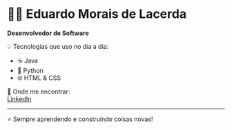 # 👨‍💻 Eduardo Morais de Lacerda

**Desenvolvedor de Software**

💡 Tecnologias que uso no dia a dia:  
- ☕ Java  
- 🐍 Python  
- 🌐 HTML & CSS

🔗 Onde me encontrar:  
[LinkedIn](https://www.linkedin.com/in/eduardo-morais-de-lacerda-b71024370/)

---
⭐ Sempre aprendendo e construindo coisas novas!
